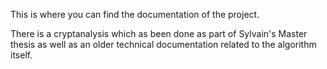 This is where you can find the documentation of the project.

There is a cryptanalysis which as been done as part of Sylvain's Master thesis as well as an older technical documentation related to the algorithm itself.
